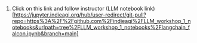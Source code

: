 1. Click on this link and follow instructor (LLM notebook link)[https://jupyter.indieagi.org/hub/user-redirect/git-pull?repo=https%3A%2F%2Fgithub.com%2Findieagi%2FLLM_workshop_1_notebooks&urlpath=tree%2FLLM_workshop_1_notebooks%2Flangchain_falcon.ipynb&branch=main]
